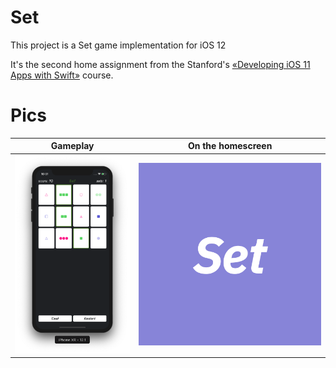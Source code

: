 # Set

This project is a Set game implementation for iOS 12

It's the second home assignment from the Stanford's [«Developing iOS 11 Apps with Swift»](https://itunes.apple.com/us/course/developing-ios-11-apps-with-swift/id1309275316) course.

# Pics

Gameplay  |  On the homescreen
:-------------------------:|:-------------------------:
![](https://github.com/mdgolam/Set/blob/master/graphics/1.png)  |  ![](https://github.com/mdgolam/Set/blob/master/graphics/icon.png)
